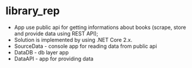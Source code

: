 # library_rep

- App use public api for getting informations about books (scrape, store and provide data using REST API);
- Solution is implemented by using .NET Core 2.x.
- SourceData - console app for reading data from public api
- DataDB - db layer app
- DataAPI - app for providing data
